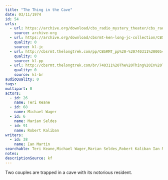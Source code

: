 ```yaml
---
title: "The Thing in the Cave"
date: 03/11/1974
id: 54
urls: 
  - url: https://archive.org/download/cbs_radio_mystery_theater/cbs_radio_mystery_theater-0051-0100.zip/cbs_radio_mystery_theater-0051-0100%2Fcbsrmt_0054_the_thing_in_the_cave.mp3
    source: archive-org
  - url: https://archive.org/download/cbsrmt-ken-long-jc-collection/CBSRMT - 740311 0054 Thing in the Cave vbr df_jc.mp3
    quality: 0
    source: kl-jc
  - url: http://cbsrmt.thelongtrek.com/pp/CBSRMT_pp%20-%20740311%200054%20The%20Thing%20in%20the%20Cave.mp3
    quality: 0
    source: kl-pp
  - url: http://cbsrmt.thelongtrek.com/br/740311%20The%20Thing%20In%20The%20Cave%20-%20WOR.mp3
    quality: 0
    source: kl-br
audioQuality: 0
tags: 
multipart: 0
actors:  
  - id: 26
    name: Teri Keane  
  - id: 68
    name: Michael Wager  
  - id: 6
    name: Marian Seldes  
  - id: 91
    name: Robert Kaliban
writers:  
  - id: 38
    name: Ian Martin
searchable: Teri Keane,Michael Wager,Marian Seldes,Robert Kaliban Ian Martin
notes: 
descriptionSource: kf
---
```

Two couples are trapped in a cave with its notorious resident.